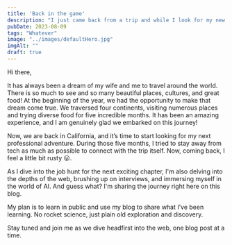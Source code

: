 ```yaml
---
title: 'Back in the game'
description: "I just came back from a trip and while I look for my new career opportunity I'll be sharing my journey here in my blog"
pubDate: 2023-08-09
tags: "Whatever"
image: "../images/defaultHero.jpg"
imgAlt: ""
draft: true
---
```

Hi there,

It has always been a dream of my wife and me to travel around the world. There is so much to see and so many beautiful places, cultures, and great food! At the beginning of the year, we had the opportunity to make that dream come true. We traversed four continents, visiting numerous places and trying diverse food for five incredible months. It has been an amazing experience, and I am genuinely glad we embarked on this journey!

Now, we are back in California, and it’s time to start looking for my next professional adventure. During those five months, I tried to stay away from tech as much as possible to connect with the trip itself. Now, coming back, I feel a little bit rusty 😛.

As I dive into the job hunt for the next exciting chapter, I'm also delving into the depths of the web, brushing up on interviews, and immersing myself in the world of AI. And guess what? I'm sharing the journey right here on this blog.

My plan is to learn in public and use my blog to share what I’ve been learning. No rocket science, just plain old exploration and discovery.

Stay tuned and join me as we dive headfirst into the web, one blog post at a time.
